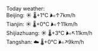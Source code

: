 Today weather:  
Beijing: ☀️   🌡️+1°C 🌬️↑7km/h  
Tianjin: ☀️   🌡️+0°C 🌬️↑11km/h  
Shijiazhuang: ☀️   🌡️+3°C 🌬️↖11km/h  
Tangshan: ☁️   🌡️+0°C 🌬️↗9km/h  
